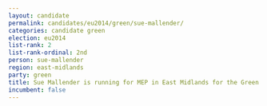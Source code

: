 ```yaml
---
layout: candidate
permalink: candidates/eu2014/green/sue-mallender/
categories: candidate green
election: eu2014
list-rank: 2
list-rank-ordinal: 2nd
person: sue-mallender
region: east-midlands
party: green
title: Sue Mallender is running for MEP in East Midlands for the Green Party
incumbent: false
---
```

